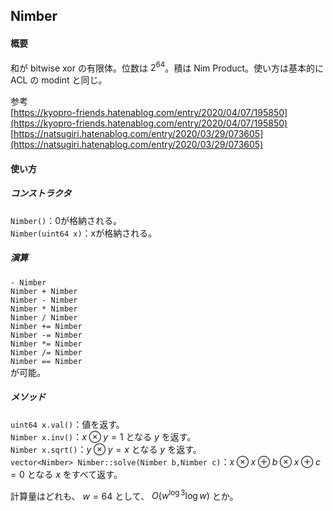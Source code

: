 ## Nimber

#### 概要

和が bitwise xor の有限体。位数は $2^{64}$。積は Nim Product。使い方は基本的に ACL の modint と同じ。  

参考<br>
[https://kyopro-friends.hatenablog.com/entry/2020/04/07/195850](https://kyopro-friends.hatenablog.com/entry/2020/04/07/195850)<br>
[https://natsugiri.hatenablog.com/entry/2020/03/29/073605](https://natsugiri.hatenablog.com/entry/2020/03/29/073605)

#### 使い方
##### コンストラクタ
`Nimber()`：0が格納される。  
`Nimber(uint64 x)`：xが格納される。  

##### 演算
`- Nimber`<br>
`Nimber + Nimber`<br>
`Nimber - Nimber`<br>
`Nimber * Nimber`<br>
`Nimber / Nimber`<br>
`Nimber += Nimber`<br>
`Nimber -= Nimber`<br>
`Nimber *= Nimber`<br>
`Nimber /= Nimber`<br>
`Nimber == Nimber`<br>
が可能。

##### メソッド
`uint64 x.val()`：値を返す。<br> 
`Nimber x.inv()`：$x\otimes y=1$ となる $y$ を返す。<br>
`Nimber x.sqrt()`：$y \otimes y = x$ となる $y$ を返す。<br>
`vector<Nimber> Nimber::solve(Nimber b,Nimber c)`：$x\otimes x \oplus b \otimes x \oplus c = 0$ となる $x$ をすべて返す。<br>

計算量はどれも、 $w=64$ として、 $O(w^{\log 3}\log w)$ とか。  
